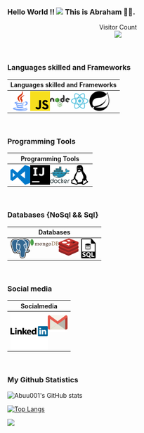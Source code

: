 ### Hello World !!  <img src="https://media.giphy.com/media/hvRJCLFzcasrR4ia7z/giphy.gif" width="25px"> This is Abraham 🙋‍♂️.
</hr>

<p align="center"> 
  Visitor Count<br>
  <img src="https://profile-counter.glitch.me/Abuu001/count.svg" />
</p>

</br>

### Languages skilled and Frameworks
|Languages skilled and Frameworks|
|-----|
|<div display="space-between" width="100px"><img align="left" width="45px" src="https://github.com/Abuu001/Abuu001/blob/main/Assets/java-svgrepo-com.svg" alt="Java"><img align="left" width="45px" src="https://github.com/Abuu001/Abuu001/blob/main/Assets/javascript-logo-svgrepo-com.svg" alt="Javascript"><img align="left" width="45px" src="https://github.com/Abuu001/Abuu001/blob/main/Assets/nodejs-1-logo-svgrepo-com.svg" alt="nodejs"><img align="left" width="45px" src="https://github.com/Abuu001/Abuu001/blob/main/Assets/react-logo-svgrepo-com.svg" alt="reactjs"><img align="left" width="45px" color="#28a745" src="https://github.com/Abuu001/Abuu001/blob/main/Assets/spring-svgrepo-com.svg" alt="spring"></div>|

</br>

### Programming Tools
|Programming Tools|
|-----|
|<div display="space-between" width="100%"><img width="45px" align="right" src="https://github.com/Abuu001/Abuu001/blob/main/Assets/linux-svgrepo-com.svg" alt="Linux"><img width="45px" align="right" src="https://github.com/Abuu001/Abuu001/blob/main/Assets/docker-logo-svgrepo-com.svg" alt="docker"><img width="45px" align="right" src="https://github.com/Abuu001/Abuu001/blob/main/Assets/intellijidea-svgrepo-com.svg" alt="intellijidea"><img width="45px" align="right" src="https://github.com/Abuu001/Abuu001/blob/main/Assets/visual-studio-code-logo-svgrepo-com.svg" alt="vscode"></div>|

</br>

### Databases {NoSql && Sql}
|Databases |
|-----|
|<div display="flex" align="left" justify-content="space-between" align-items="centre" width="100%"><img align="left" width="45px" src="https://github.com/Abuu001/Abuu001/blob/main/Assets/postgresql-icon.svg" alt="postgres"><img align="left" width="65px" src="https://github.com/Abuu001/Abuu001/blob/main/Assets/mongodb.svg" alt="mongo"><img align="left" width="45px" src="https://github.com/Abuu001/Abuu001/blob/main/Assets/redis.svg" alt="redis"><img align="left" width="45px" src="https://github.com/Abuu001/Abuu001/blob/main/Assets/sql-file-format-symbol-svgrepo-com.svg" alt="sql"></div>|

</br>

### Social media
|Socialmedia|
|-----|
|<a href="https://www.linkedin.com/in/abraham-lugonzo-4448041a8/" target="blank" align="right"><img align="left" width="85px" src="https://github.com/Abuu001/Abuu001/blob/main/Assets/linkedin-logo-svgrepo-com.svg" alt="linkedin"></a><a href="mailto:abramlugonzo@gmail.com"><img align="left" width="45px" src="https://github.com/Abuu001/Abuu001/blob/main/Assets/gmail-icon-logo-svgrepo-com.svg" alt="gmail"></a>|
                                                                                                                             
</br>
                                                                                                                             
### My Github Statistics
 
![Abuu001's GitHub stats](https://github-readme-stats.vercel.app/api?username=Abuu001&show_icons=true&theme=radical&hide_title=true)
  
[![Top Langs](https://github-readme-stats.vercel.app/api/top-langs/?username=Abuu001)](https://github.com/Abuu001/github-readme-stats)
 
![](https://activity-graph.herokuapp.com/graph?username=Abuu001&theme=react-dark)
